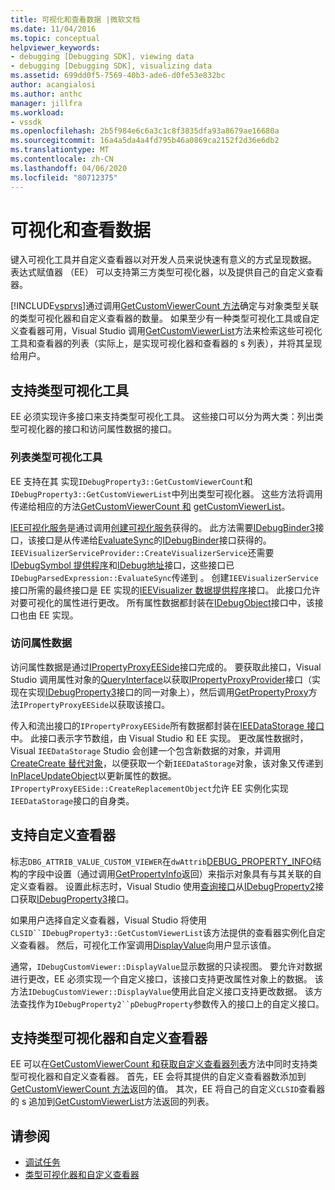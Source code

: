 ```yaml
---
title: 可视化和查看数据 |微软文档
ms.date: 11/04/2016
ms.topic: conceptual
helpviewer_keywords:
- debugging [Debugging SDK], viewing data
- debugging [Debugging SDK], visualizing data
ms.assetid: 699dd0f5-7569-40b3-ade6-d0fe53e832bc
author: acangialosi
ms.author: anthc
manager: jillfra
ms.workload:
- vssdk
ms.openlocfilehash: 2b5f984e6c6a3c1c8f3835dfa93a8679ae16680a
ms.sourcegitcommit: 16a4a5da4a4fd795b46a0869ca2152f2d36e6db2
ms.translationtype: MT
ms.contentlocale: zh-CN
ms.lasthandoff: 04/06/2020
ms.locfileid: "80712375"
---
```

# <a name="visualizing-and-viewing-data"></a>可视化和查看数据
键入可视化工具并自定义查看器以对开发人员来说快速有意义的方式呈现数据。 表达式赋值器 （EE） 可以支持第三方类型可视化器，以及提供自己的自定义查看器。

 [!INCLUDE[vsprvs](../../code-quality/includes/vsprvs_md.md)]通过调用[GetCustomViewerCount 方法](../../extensibility/debugger/reference/idebugproperty3-getcustomviewercount.md)确定与对象类型关联的类型可视化器和自定义查看器的数量。 如果至少有一种类型可视化工具或自定义查看器可用，Visual Studio 调用[GetCustomViewerList](../../extensibility/debugger/reference/idebugproperty3-getcustomviewerlist.md)方法来检索这些可视化工具和查看器的列表（实际上，是实现可视化器和查看器的 s 列表），并将其呈现给用户。

## <a name="supporting-type-visualizers"></a>支持类型可视化工具
 EE 必须实现许多接口来支持类型可视化工具。 这些接口可以分为两大类：列出类型可视化器的接口和访问属性数据的接口。

### <a name="listing-type-visualizers"></a>列表类型可视化工具
 EE 支持在其 实现`IDebugProperty3::GetCustomViewerCount`和`IDebugProperty3::GetCustomViewerList`中列出类型可视化器。 这些方法将调用传递给相应的方法[GetCustomViewerCount 和](../../extensibility/debugger/reference/ieevisualizerservice-getcustomviewercount.md) [getCustomViewerList](../../extensibility/debugger/reference/ieevisualizerservice-getcustomviewerlist.md)。

 [IEE可视化服务](../../extensibility/debugger/reference/ieevisualizerservice.md)是通过调用[创建可视化服务](../../extensibility/debugger/reference/ieevisualizerserviceprovider-createvisualizerservice.md)获得的。 此方法需要[IDebugBinder3](../../extensibility/debugger/reference/idebugbinder3.md)接口，该接口是从传递给[EvaluateSync](../../extensibility/debugger/reference/idebugparsedexpression-evaluatesync.md)的[IDebugBinder](../../extensibility/debugger/reference/idebugbinder.md)接口获得的。 `IEEVisualizerServiceProvider::CreateVisualizerService`还需要[IDebugSymbol 提供程序](../../extensibility/debugger/reference/idebugsymbolprovider.md)和[IDebug地址](../../extensibility/debugger/reference/idebugaddress.md)接口，这些接口已`IDebugParsedExpression::EvaluateSync`传递到 。 创建`IEEVisualizerService`接口所需的最终接口是 EE 实现的[IEEVisualizer 数据提供程序](../../extensibility/debugger/reference/ieevisualizerdataprovider.md)接口。 此接口允许对要可视化的属性进行更改。 所有属性数据都封装在[IDebugObject](../../extensibility/debugger/reference/idebugobject.md)接口中，该接口也由 EE 实现。

### <a name="accessing-property-data"></a>访问属性数据
 访问属性数据是通过[IPropertyProxyEESide](../../extensibility/debugger/reference/ipropertyproxyeeside.md)接口完成的。 要获取此接口，Visual Studio 调用属性对象的[QueryInterface](/cpp/atl/queryinterface)以获取[IPropertyProxyProvider](../../extensibility/debugger/reference/ipropertyproxyprovider.md)接口（实现在实现[IDebugProperty3](../../extensibility/debugger/reference/idebugproperty3.md)接口的同一对象上），然后调用[GetPropertyProxy](../../extensibility/debugger/reference/ipropertyproxyprovider-getpropertyproxy.md)方法`IPropertyProxyEESide`以获取该接口。

 传入和流出接口的`IPropertyProxyEESide`所有数据都封装在[IEEDataStorage 接口](../../extensibility/debugger/reference/ieedatastorage.md)中。 此接口表示字节数组，由 Visual Studio 和 EE 实现。 更改属性数据时，Visual `IEEDataStorage` Studio 会创建一个包含新数据的对象，并调用[CreateCreate 替代对象](../../extensibility/debugger/reference/ipropertyproxyeeside-createreplacementobject.md)，以便获取一个新`IEEDataStorage`对象，该对象又传递到[InPlaceUpdateObject](../../extensibility/debugger/reference/ipropertyproxyeeside-inplaceupdateobject.md)以更新属性的数据。 `IPropertyProxyEESide::CreateReplacementObject`允许 EE 实例化实现`IEEDataStorage`接口的自身类。

## <a name="supporting-custom-viewers"></a>支持自定义查看器
 标志`DBG_ATTRIB_VALUE_CUSTOM_VIEWER`在`dwAttrib`[DEBUG_PROPERTY_INFO](../../extensibility/debugger/reference/debug-property-info.md)结构的字段中设置（通过调用[GetPropertyInfo](../../extensibility/debugger/reference/idebugproperty2-getpropertyinfo.md)返回）来指示对象具有与其关联的自定义查看器。 设置此标志时，Visual Studio 使用[查询接口](/cpp/atl/queryinterface)从[IDebugProperty2](../../extensibility/debugger/reference/idebugproperty2.md)接口获取[IDebugProperty3](../../extensibility/debugger/reference/idebugproperty3.md)接口。

 如果用户选择自定义查看器，Visual Studio 将使用`CLSID``IDebugProperty3::GetCustomViewerList`该方法提供的查看器实例化自定义查看器。 然后，可视化工作室调用[DisplayValue](../../extensibility/debugger/reference/idebugcustomviewer-displayvalue.md)向用户显示该值。

 通常，`IDebugCustomViewer::DisplayValue`显示数据的只读视图。 要允许对数据进行更改，EE 必须实现一个自定义接口，该接口支持更改属性对象上的数据。 该方法`IDebugCustomViewer::DisplayValue`使用此自定义接口支持更改数据。 该方法查找作为`IDebugProperty2``pDebugProperty`参数传入的接口上的自定义接口。

## <a name="supporting-both-type-visualizers-and-custom-viewers"></a>支持类型可视化器和自定义查看器
 EE 可以在[GetCustomViewerCount 和](../../extensibility/debugger/reference/idebugproperty3-getcustomviewercount.md)[获取自定义查看器列表](../../extensibility/debugger/reference/idebugproperty3-getcustomviewerlist.md)方法中同时支持类型可视化器和自定义查看器。 首先，EE 会将其提供的自定义查看器数添加到[GetCustomViewerCount 方法](../../extensibility/debugger/reference/ieevisualizerservice-getcustomviewercount.md)返回的值。 其次，EE 将自己的自定义`CLSID`查看器的 s 追加到[GetCustomViewerList](../../extensibility/debugger/reference/ieevisualizerservice-getcustomviewerlist.md)方法返回的列表。

## <a name="see-also"></a>请参阅
- [调试任务](../../extensibility/debugger/debugging-tasks.md)
- [类型可视化器和自定义查看器](../../extensibility/debugger/type-visualizer-and-custom-viewer.md)
